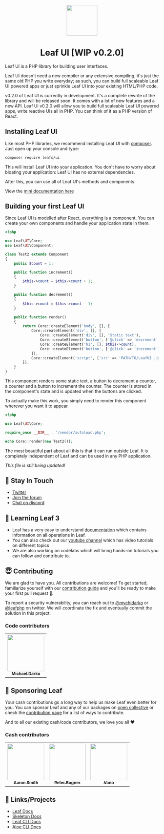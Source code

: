 <!-- markdownlint-disable no-inline-html -->
<p align="center">
  <br><br>
  <img src="https://leafphp.dev/logo-circle.png" height="100"/>
  <br>
</p>

<h1 align="center">Leaf UI [WIP v0.2.0]</h1>

Leaf UI is a PHP library for building user interfaces.

Leaf UI doesn't need a new compiler or any extensive compiling, it's just the same old PHP you write everyday; as such, you can build full scaleable Leaf UI powered apps or just sprinkle Leaf UI into your existing HTML/PHP code.

v0.2.0 of Leaf UI is currently in development. It's a complete rewrite of the library and will be released soon. It comes with a lot of new features and a new API. Leaf UI v0.2.0 will allow you to build full scaleable Leaf UI powered apps, write reactive UIs all in PHP. You can think of it as a PHP version of React.

## Installing Leaf UI

Like most PHP libraries, we recommend installing Leaf UI with [composer](//getcomposer.org). Just open up your console and type:

```bash
composer require leafs/ui
```

This will install Leaf UI into your application. You don't have to worry about bloating your application: Leaf UI has no external dependencies.

After this, you can use all of Leaf UI's methods and components.

View the [mini documentation here](//leafphp.netlify.app/#//ui/)

## Building your first Leaf UI

Since Leaf UI is modelled after React, everything is a component. You can create your own components and handle your application state in them.

```php
<?php

use Leaf\UI\Core;
use Leaf\UI\Component;

class Test2 extends Component
{
    public $count = 1;

    public function increment()
    {
        $this->count = $this->count + 1;
    }

    public function decrement()
    {
        $this->count = $this->count - 1;
    }

    public function render()
    {
        return Core::createElement('body', [], [
            Core::createElement('div', [], [
                Core::createElement('div', [], 'Static text'),
                Core::createElement('button', ['@click' => 'decrement'], '-'),
                Core::createElement('h1', [], $this->count),
                Core::createElement('button', ['@click' => 'increment'], '+'),
            ]),
            Core::createElement('script', ['src' => 'PATH/TO/LeafUI_.js'], ['']),
        ]);
    }
}
```

This component renders some static text, a button to decrement a counter, a counter and a button to increment the counter. The counter is stored in the component's state and is updated when the buttons are clicked.

To actually make this work, you simply need to render this component wherever you want it to appear.

```php
<?php

use Leaf\UI\Core;

require_once __DIR__ . '/vendor/autoload.php';

echo Core::render(new Test2());
```

The most beautiful part about all this is that it can run outside Leaf. It is completely independent of Leaf and can be used in any PHP application.

_This file is still being updated!_

## 💬 Stay In Touch

-   [Twitter](https://twitter.com/leafphp)
-   [Join the forum](https://github.com/leafsphp/leaf/discussions/37)
-   [Chat on discord](https://discord.com/invite/Pkrm9NJPE3)

## 📓 Learning Leaf 3

-   Leaf has a very easy to understand [documentation](https://leafphp.dev) which contains information on all operations in Leaf.
-   You can also check out our [youtube channel](https://www.youtube.com/channel/UCllE-GsYy10RkxBUK0HIffw) which has video tutorials on different topics
-   We are also working on codelabs which will bring hands-on tutorials you can follow and contribute to.

## 😇 Contributing

We are glad to have you. All contributions are welcome! To get started, familiarize yourself with our [contribution guide](https://leafphp.dev/community/contributing.html) and you'll be ready to make your first pull request 🚀.

To report a security vulnerability, you can reach out to [@mychidarko](https://twitter.com/mychidarko) or [@leafphp](https://twitter.com/leafphp) on twitter. We will coordinate the fix and eventually commit the solution in this project.

### Code contributors

<table>
	<tr>
		<td align="center">
			<a href="https://github.com/mychidarko">
				<img src="https://avatars.githubusercontent.com/u/26604242?v=4" width="120px" alt=""/>
				<br />
				<sub>
					<b>Michael Darko</b>
				</sub>
			</a>
		</td>
	</tr>
</table>

## 🤩 Sponsoring Leaf

Your cash contributions go a long way to help us make Leaf even better for you. You can sponsor Leaf and any of our packages on [open collective](https://opencollective.com/leaf) or check the [contribution page](https://leafphp.dev/support/) for a list of ways to contribute.

And to all our existing cash/code contributors, we love you all ❤️

### Cash contributors

<table>
	<tr>
		<td align="center">
			<a href="https://opencollective.com/aaron-smith3">
				<img src="https://images.opencollective.com/aaron-smith3/08ee620/avatar/256.png" width="120px" alt=""/>
				<br />
				<sub><b>Aaron Smith</b></sub>
			</a>
		</td>
		<td align="center">
			<a href="https://opencollective.com/peter-bogner">
				<img src="https://images.opencollective.com/peter-bogner/avatar/256.png" width="120px" alt=""/>
				<br />
				<sub><b>Peter Bogner</b></sub>
			</a>
		</td>
		<td align="center">
			<a href="#">
				<img src="https://images.opencollective.com/guest-32634fda/avatar.png" width="120px" alt=""/>
				<br />
				<sub><b>Vano</b></sub>
			</a>
		</td>
	</tr>
</table>

## 🤯 Links/Projects

-   [Leaf Docs](https://leafphp.dev)
-   [Skeleton Docs](https://skeleton.leafphp.dev)
-   [Leaf CLI Docs](https://cli.leafphp.dev)
-   [Aloe CLI Docs](https://leafphp.dev/aloe-cli/)
